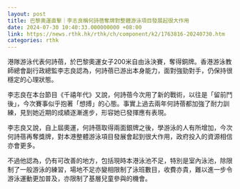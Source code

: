 ```yaml
---
layout: post
title: 巴黎奧運直擊｜李志良稱何詩蓓奪牌對整體游泳項目發展起很大作用
date: 2024-07-30 10:40:33.000000000 +08:00
link: https://news.rthk.hk/rthk/ch/component/k2/1763816-20240730.htm
categories: rthk
---
```


港隊游泳代表何詩蓓，於巴黎奧運女子200米自由泳決賽，奪得銅牌。香港游泳教師總會副行政總監李志良認為，何詩蓓已游出本身能力，面對強勁對手，仍保持很穩定的心理狀態。

李志良在本台節目《千禧年代》又說，何詩蓓今次用了新的戰術，以往是「留前鬥後」，今次賽事似乎抱著「想搏」的心態。事實上過去兩年何詩蓓都加強了耐力訓練，見到她近期的成績逐漸進步，形容她已發揮應有表現。

李志良又說，自上屆奧運，何詩蓓取得兩面銀牌之後，學游泳的人有所增加，今次何詩蓓再奪獎牌，對本港整體游泳項目發展會起到很大作用，政府投入的資源相信亦會更多。

不過他認為，仍有可改善的地方，包括現時本港泳池不足，特別是室內泳池，除限制了一般游泳的練習，場地不足亦變相限制了泳班數目，收費亦貴，難以進一步令游泳運動更加普及，亦限制了基層兒童參與的機會。
